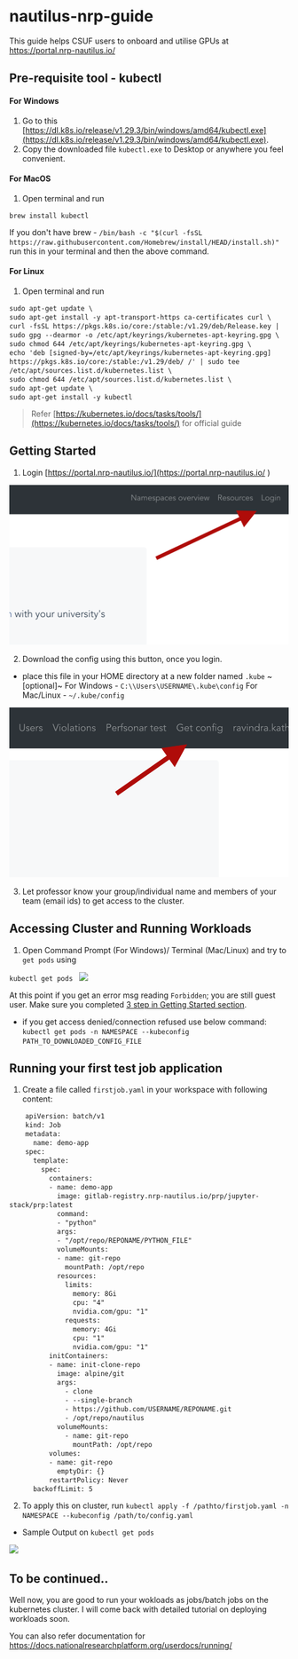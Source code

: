 # nautilus-nrp-guide
This guide helps CSUF users to onboard and utilise GPUs at https://portal.nrp-nautilus.io/

## Pre-requisite tool - kubectl

#### For Windows

1. Go to this [https://dl.k8s.io/release/v1.29.3/bin/windows/amd64/kubectl.exe](https://dl.k8s.io/release/v1.29.3/bin/windows/amd64/kubectl.exe). 
2. Copy the downloaded file `kubectl.exe` to Desktop or anywhere you feel convenient.

#### For MacOS

1. Open terminal and run 
```
brew install kubectl
```
If you don't have brew - `/bin/bash -c "$(curl -fsSL https://raw.githubusercontent.com/Homebrew/install/HEAD/install.sh)"` run this in your terminal and then the above command.

#### For Linux

1. Open terminal and run 
```
sudo apt-get update \
sudo apt-get install -y apt-transport-https ca-certificates curl \
curl -fsSL https://pkgs.k8s.io/core:/stable:/v1.29/deb/Release.key | sudo gpg --dearmor -o /etc/apt/keyrings/kubernetes-apt-keyring.gpg \
sudo chmod 644 /etc/apt/keyrings/kubernetes-apt-keyring.gpg \
echo 'deb [signed-by=/etc/apt/keyrings/kubernetes-apt-keyring.gpg] https://pkgs.k8s.io/core:/stable:/v1.29/deb/ /' | sudo tee /etc/apt/sources.list.d/kubernetes.list \
sudo chmod 644 /etc/apt/sources.list.d/kubernetes.list \
sudo apt-get update \
sudo apt-get install -y kubectl
```

> Refer [https://kubernetes.io/docs/tasks/tools/](https://kubernetes.io/docs/tasks/tools/) for official guide

## Getting Started

1. Login [https://portal.nrp-nautilus.io/](https://portal.nrp-nautilus.io/ )

![login](./login.png)

2. Download the config using this button, once you login.

-  place this file in your HOME directory at a new folder named `.kube` ~[optional]~
For Windows - `C:\\Users\USERNAME\.kube\config`
For Mac/Linux - `~/.kube/config`

![getconfig](getconfig.png)

3. Let professor know your group/individual name and members of your team (email ids) to get access to the cluster.


## Accessing Cluster and Running Workloads

1. Open Command Prompt (For Windows)/ Terminal (Mac/Linux) and try to `get pods` using 

```kubectl get pods ```
![](./getpods.png)

At this point if you get an error msg reading `Forbidden`; you are still guest user. Make sure you completed [3 step in Getting Started section](#getting-started).

- if you get access denied/connection refused use below command:
```kubectl get pods -n NAMESPACE --kubeconfig PATH_TO_DOWNLOADED_CONFIG_FILE```


## Running your first test job application

1. Create a file called `firstjob.yaml` in your workspace with following content:
   
```
    apiVersion: batch/v1
    kind: Job
    metadata:
      name: demo-app
    spec:
      template:
        spec:
          containers:
          - name: demo-app
            image: gitlab-registry.nrp-nautilus.io/prp/jupyter-stack/prp:latest
            command:
            - "python"
            args:
            - "/opt/repo/REPONAME/PYTHON_FILE"
            volumeMounts:
            - name: git-repo
              mountPath: /opt/repo
            resources:
              limits:
                memory: 8Gi
                cpu: "4"
                nvidia.com/gpu: "1"
              requests:
                memory: 4Gi
                cpu: "1"
                nvidia.com/gpu: "1"    
          initContainers:
          - name: init-clone-repo
            image: alpine/git
            args:
              - clone
              - --single-branch
              - https://github.com/USERNAME/REPONAME.git
              - /opt/repo/nautilus
            volumeMounts:
              - name: git-repo
                mountPath: /opt/repo
          volumes:
          - name: git-repo
            emptyDir: {}
          restartPolicy: Never
      backoffLimit: 5
```

2. To apply this on cluster, run `kubectl apply -f /pathto/firstjob.yaml -n NAMESPACE --kubeconfig /path/to/config.yaml`

- Sample Output on `kubectl get pods`

![](./job.png)


## To be continued..

Well now, you are good to run your wokloads as jobs/batch jobs on the kubernetes cluster. I will come back with detailed tutorial on deploying workloads soon.

You can also refer documentation for [https://docs.nationalresearchplatform.org/userdocs/running/ ](https://docs.nationalresearchplatform.org/userdocs/running/)
